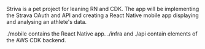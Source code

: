 Striva is a pet project for leaning RN and CDK. The app will be implementing the Strava OAuth and API and creating a React Native mobile app displaying and analysing an athlete's data.

./mobile contains the React Native app.
./infra and ./api contain elements of the AWS CDK backend.
